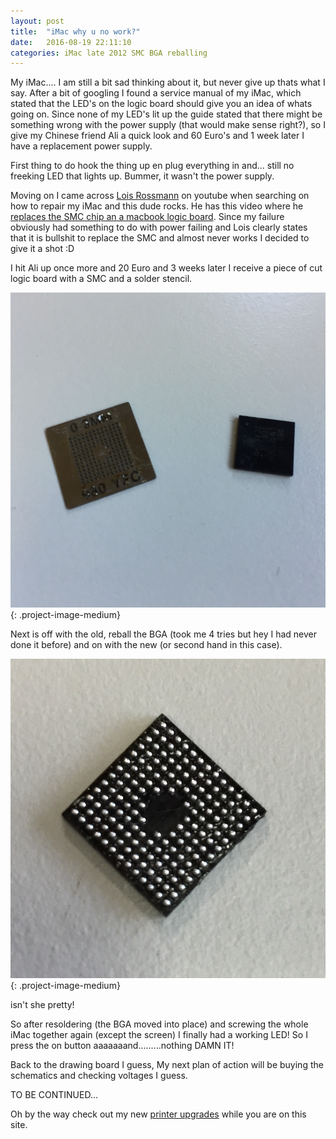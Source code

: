 ```yaml
---
layout: post
title:  "iMac why u no work?"
date:   2016-08-19 22:11:10
categories: iMac late 2012 SMC BGA reballing
---
```


My iMac.... I am still a bit sad thinking about it, but never give up thats what I say.
After a bit of googling I found a service manual of my iMac, which stated that the LED's on the logic board should give you an idea of whats going on. Since none of my LED's lit up the guide stated that there might be something wrong with the power supply (that would make sense right?), so I give my Chinese friend Ali a quick look and 60 Euro's and 1 week later I have a replacement power supply.

First thing to do hook the thing up en plug everything in and... still no freeking LED that lights up. Bummer, it wasn't the power supply.

Moving on I came across [Lois Rossmann](https://www.youtube.com/user/rossmanngroup) on youtube when searching on how to repair my iMac and this dude rocks. He has this video where he [replaces the SMC chip an a macbook logic board](https://www.youtube.com/watch?v=D_Eiar3MPck). Since my failure obviously had something to do with power failing and Lois clearly states that it is bullshit to replace the SMC and almost never works I decided to give it a shot :D

I hit Ali up once more and 20 Euro and 3 weeks later I receive a piece of cut logic board with a SMC and a solder stencil.

![SMC and Stencil](/images/smc_and_stencil.jpg){: .project-image-medium}

Next is off with the old, reball the BGA (took me 4 tries but hey I had never done it before) and on with the new (or second hand in this case).

![Reballed SMC](/images/reballed.jpg){: .project-image-medium}

isn't she pretty!

So after resoldering (the BGA moved into place) and screwing the whole iMac together again (except the screen) I finally had a working LED!
So I press the on button aaaaaaand.........nothing DAMN IT!

Back to the drawing board I guess, My next plan of action will be buying the schematics and checking voltages I guess.

TO BE CONTINUED...

Oh by the way check out my new [printer upgrades](/projects/3d_printer/3d_printer_upgrades.html) while you are on this site.
